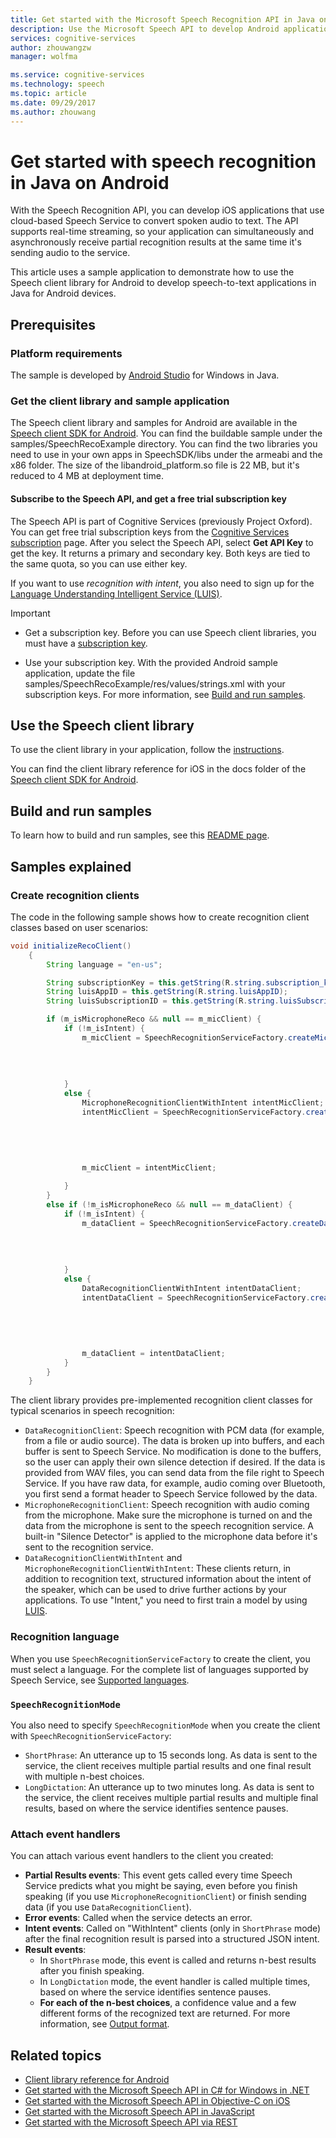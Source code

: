 ```yaml
---
title: Get started with the Microsoft Speech Recognition API in Java on Android | Microsoft Docs
description: Use the Microsoft Speech API to develop Android applications that convert spoken audio to text.
services: cognitive-services
author: zhouwangzw
manager: wolfma

ms.service: cognitive-services
ms.technology: speech
ms.topic: article
ms.date: 09/29/2017
ms.author: zhouwang
---
```

# Get started with speech recognition in Java on Android

With the Speech Recognition API, you can develop iOS applications that use cloud-based Speech Service to convert spoken audio to text. The API supports real-time streaming, so your application can simultaneously and asynchronously receive partial recognition results at the same time it's sending audio to the service.

This article uses a sample application to demonstrate how to use the Speech client library for Android to develop speech-to-text applications in Java for Android devices.

## Prerequisites

### Platform requirements

The sample is developed by [Android Studio](http://developer.android.com/sdk/index.html) for Windows in Java.

### Get the client library and sample application

The Speech client library and samples for Android are available in the [Speech client SDK for Android](https://github.com/microsoft/cognitive-speech-stt-android). You can find the buildable sample under the samples/SpeechRecoExample directory. You can find the two libraries you need to use in your own apps in SpeechSDK/libs under the armeabi and the x86 folder. The size of the libandroid_platform.so file is 22 MB, but it's reduced to 4 MB at deployment time.

#### Subscribe to the Speech API, and get a free trial subscription key

The Speech API is part of Cognitive Services (previously Project Oxford). You can get free trial subscription keys from the [Cognitive Services subscription](https://azure.microsoft.com/try/cognitive-services/) page. After you select the Speech API, select **Get API Key** to get the key. It returns a primary and secondary key. Both keys are tied to the same quota, so you can use either key.

If you want to use *recognition with intent*, you also need to sign up for the [Language Understanding Intelligent Service (LUIS)](https://azure.microsoft.com/services/cognitive-services/language-understanding-intelligent-service/).

> [!IMPORTANT]
>* Get a subscription key. Before you can use Speech client libraries, you must have a [subscription key](https://azure.microsoft.com/try/cognitive-services/).
>
>* Use your subscription key. With the provided Android sample application, update the file samples/SpeechRecoExample/res/values/strings.xml with your subscription keys. For more information, see [Build and run samples](#build-and-run-samples).

## Use the Speech client library

To use the client library in your application, follow the [instructions](https://github.com/microsoft/cognitive-speech-stt-android#the-client-library).

You can find the client library reference for iOS in the docs folder of the [Speech client SDK for Android](https://github.com/microsoft/cognitive-speech-stt-android).

## Build and run samples

To learn how to build and run samples, see this [README page](https://github.com/microsoft/cognitive-speech-stt-android#the-sample).

## Samples explained

### Create recognition clients

The code in the following sample shows how to create recognition client classes based on user scenarios:

```java
void initializeRecoClient()
    {
        String language = "en-us";

        String subscriptionKey = this.getString(R.string.subscription_key);
        String luisAppID = this.getString(R.string.luisAppID);
        String luisSubscriptionID = this.getString(R.string.luisSubscriptionID);

        if (m_isMicrophoneReco && null == m_micClient) {
            if (!m_isIntent) {
                m_micClient = SpeechRecognitionServiceFactory.createMicrophoneClient(this,
                                                                                     m_recoMode,
                                                                                     language,
                                                                                     this,
                                                                                     subscriptionKey);
            }
            else {
                MicrophoneRecognitionClientWithIntent intentMicClient;
                intentMicClient = SpeechRecognitionServiceFactory.createMicrophoneClientWithIntent(this,
                                                                                                   language,
                                                                                                   this,
                                                                                                   subscriptionKey,
                                                                                                   luisAppID,
                                                                                                   luisSubscriptionID);
                m_micClient = intentMicClient;

            }
        }
        else if (!m_isMicrophoneReco && null == m_dataClient) {
            if (!m_isIntent) {
                m_dataClient = SpeechRecognitionServiceFactory.createDataClient(this,
                                                                                m_recoMode,
                                                                                language,
                                                                                this,
                                                                                subscriptionKey);
            }
            else {
                DataRecognitionClientWithIntent intentDataClient;
                intentDataClient = SpeechRecognitionServiceFactory.createDataClientWithIntent(this,
                                                                                              language,
                                                                                              this,
                                                                                              subscriptionKey,
                                                                                              luisAppID,
                                                                                              luisSubscriptionID);
                m_dataClient = intentDataClient;
            }
        }
    }

```

The client library provides pre-implemented recognition client classes for typical scenarios in speech recognition:

* `DataRecognitionClient`: Speech recognition with PCM data (for example, from a file or audio source). The data is broken up into buffers, and each buffer is sent to Speech Service. No modification is done to the buffers, so the user can apply their own silence detection if desired. If the data is provided from WAV files, you can send data from the file right to Speech Service. If you have raw data, for example, audio coming over Bluetooth, you first send a format header to Speech Service followed by the data.
* `MicrophoneRecognitionClient`: Speech recognition with audio coming from the microphone. Make sure the microphone is turned on and the data from the microphone is sent to the speech recognition service. A built-in "Silence Detector" is applied to the microphone data before it's sent to the recognition service.
* `DataRecognitionClientWithIntent` and `MicrophoneRecognitionClientWithIntent`: These clients return, in addition to recognition text, structured information about the intent of the speaker, which can be used to drive further actions by your applications. To use "Intent," you need to first train a model by using [LUIS](https://azure.microsoft.com/services/cognitive-services/language-understanding-intelligent-service/).

### Recognition language

When you use `SpeechRecognitionServiceFactory` to create the client, you must select a language. For the complete list of languages supported by Speech Service, see [Supported languages](../API-Reference-REST/supportedlanguages.md).

### `SpeechRecognitionMode`

You also need to specify `SpeechRecognitionMode` when you create the client with `SpeechRecognitionServiceFactory`:

* `ShortPhrase`: An utterance up to 15 seconds long. As data is sent to the service, the client receives multiple partial results and one final result with multiple n-best choices.
* `LongDictation`: An utterance up to two minutes long. As data is sent to the service, the client receives multiple partial results and multiple final results, based on where the service identifies sentence pauses.

### Attach event handlers

You can attach various event handlers to the client you created:

* **Partial Results events**: This event gets called every time Speech Service predicts what you might be saying, even before you finish speaking (if you use `MicrophoneRecognitionClient`) or finish sending data (if you use `DataRecognitionClient`).
* **Error events**: Called when the service detects an error.
* **Intent events**: Called on "WithIntent" clients (only in `ShortPhrase` mode) after the final recognition result is parsed into a structured JSON intent.
* **Result events**:
  * In `ShortPhrase` mode, this event is called and returns n-best results after you finish speaking.
  * In `LongDictation` mode, the event handler is called multiple times, based on where the service identifies sentence pauses.
  * **For each of the n-best choices**, a confidence value and a few different forms of the recognized text are returned. For more information, see [Output format](../Concepts.md#output-format).

## Related topics

* [Client library reference for Android](https://github.com/Azure-Samples/Cognitive-Speech-STT-Android/tree/master/docs)
* [Get started with the Microsoft Speech API in C# for Windows in .NET](GetStartedCSharpDesktop.md)
* [Get started with the Microsoft Speech API in Objective-C on iOS](Get-Started-ObjectiveC-iOS.md)
* [Get started with the Microsoft Speech API in JavaScript](GetStartedJSWebsockets.md)
* [Get started with the Microsoft Speech API via REST](GetStartedREST.md)
